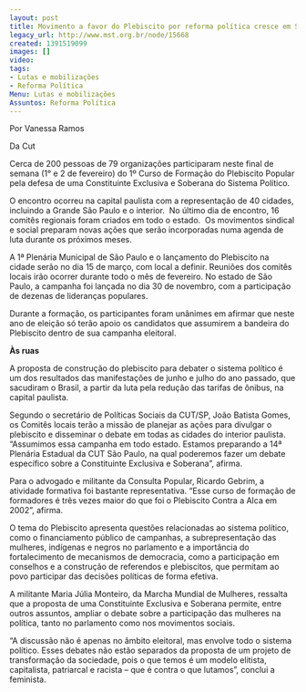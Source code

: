 ```yaml
---
layout: post
title: Movimento a favor do Plebiscito por reforma política cresce em São Paulo
legacy_url: http://www.mst.org.br/node/15668
created: 1391519099
images: []
video: 
tags:
- Lutas e mobilizações
- Reforma Política
Menu: Lutas e mobilizações
Assuntos: Reforma Política
---
```



Por Vanessa Ramos

Da Cut

Cerca de 200 pessoas de 79 organizações participaram neste final de semana (1° e 2 de fevereiro) do 1º Curso de Formação do Plebiscito Popular pela defesa de uma Constituinte Exclusiva e Soberana do Sistema Político.


O encontro ocorreu na capital paulista com a representação de 40 cidades, incluindo a Grande São Paulo e o interior.  No último dia de encontro, 16 comitês regionais foram criados em todo o estado.  Os movimentos sindical e social preparam novas ações que serão incorporadas numa agenda de luta durante os próximos meses.


A 1ª Plenária Municipal de São Paulo e o lançamento do Plebiscito na cidade serão no dia 15 de março, com local a definir. Reuniões dos comitês locais irão ocorrer durante todo o mês de fevereiro. No estado de São Paulo, a campanha foi lançada no dia 30 de novembro, com a participação de dezenas de lideranças populares.


Durante a formação, os participantes foram unânimes em afirmar que neste ano de eleição só terão apoio os candidatos que assumirem a bandeira do Plebiscito dentro de sua campanha eleitoral.


**Às ruas**


A proposta de construção do plebiscito para debater o sistema político é um dos resultados das manifestações de junho e julho do ano passado, que sacudiram o Brasil, a partir da luta pela redução das tarifas de ônibus, na capital paulista.


Segundo o secretário de Políticas Sociais da CUT/SP, João Batista Gomes, os Comitês locais terão a missão de planejar as ações para divulgar o plebiscito e disseminar o debate em todas as cidades do interior paulista. “Assumimos essa campanha em todo estado. Estamos preparando a 14ª Plenária Estadual da CUT São Paulo, na qual poderemos fazer um debate específico sobre a Constituinte Exclusiva e Soberana”, afirma.


Para o advogado e militante da Consulta Popular, Ricardo Gebrim, a atividade formativa foi bastante representativa. “Esse curso de formação de formadores é três vezes maior do que foi o Plebiscito Contra a Alca em 2002”, afirma.


O tema do Plebiscito apresenta questões relacionadas ao sistema político, como o financiamento público de campanhas, a subrepresentação das mulheres, indígenas e negros no parlamento e a importância do fortalecimento de mecanismos de democracia, como a participação em conselhos e a construção de referendos e plebiscitos, que permitam ao povo participar das decisões políticas de forma efetiva.


A militante Maria Júlia Monteiro, da Marcha Mundial de Mulheres, ressalta que a proposta de uma Constituinte Exclusiva e Soberana permite, entre outros assuntos, ampliar o debate sobre a participação das mulheres na política, tanto no parlamento como nos movimentos sociais.


“A discussão não é apenas no âmbito eleitoral, mas envolve todo o sistema político. Esses debates não estão separados da proposta de um projeto de transformação da sociedade, pois o que temos é um modelo elitista, capitalista, patriarcal e racista – que é contra o que lutamos”, conclui a feminista.

 
 
